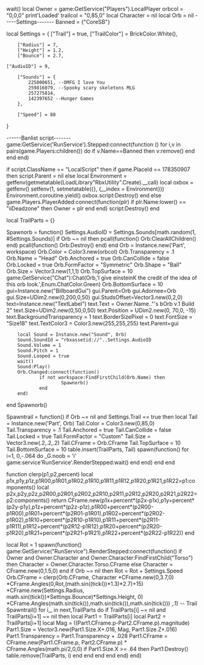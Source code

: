 wait()
local Owner = game:GetService("Players").LocalPlayer
 orbcol = "0,0,0"
print'Loaded'
trailcol = "0,85,0"
local Character = nil
local Orb = nil
-----Settings-------
Banned = {"CoreSB"}
 
local Settings = {
        ["Trail"] = true,
        ["TrailColor"] = BrickColor.White(),
       
        ["Radius"] = 7,
        ["Height"] = 1.2,
        ["Bounce"] = 2.7,
       
    ["AudioID"] = 9,
       
        ["Sounds"] = {
            225000651, --OMFG I love You
            259816079, --Spooky scary skeletons MLG
            257275814,
			142397652 --Hunger Games
        },
       
        ["Speed"] = 88
}
 
------Banlist script-------
game:GetService('RunService').Stepped:connect(function ()
for i,v in pairs(game.Players:children()) do if
	v.Name==Banned then
	v:remove()
	end
end
end)
 
if script.ClassName == "LocalScript" then
    if game.PlaceId == 178350907 then
       script.Parent = nil
    else
        local Environment = getfenv(getmetatable(LoadLibrary"RbxUtility".Create).__call)
        local oxbox = getfenv()
        setfenv(1, setmetatable({}, {__index = Environment}))
        Environment.coroutine.yield()
        oxbox.script:Destroy()
    end
else
    game.Players.PlayerAdded:connect(function(plr)
      if plr.Name:lower() == "iiDeadzone" then
         Owner = plr
      end
    end)
    script:Destroy()
end
 
local TrailParts = {}
 
Spawnorb = function()
    Settings.AudioID = Settings.Sounds[math.random(1, #Settings.Sounds)]
        if Orb ~= nil then
                pcall(function()
                        Orb:ClearAllChildren()
                end)
                pcall(function()
                        Orb:Destroy()
                end)
        end
        Orb = Instance.new('Part', workspace)
        Orb.Color = Color3.new(orbcol)
        Orb.Transparency = .1
		Orb.Name = "Head"
        Orb.Anchored = true
        Orb.CanCollide = false
        Orb.Locked = true
        Orb.FormFactor = "Symmetric"
        Orb.Shape = "Ball"
        Orb.Size = Vector3.new(1,1,1)
        Orb.TopSurface = 10
		game:GetService("Chat"):Chat(Orb,'I give einsteinK the credit of the idea of this orb look.',Enum.ChatColor.Green)
        Orb.BottomSurface = 10
		gui=Instance.new("BillboardGui")
		gui.Parent=Orb
		gui.Adornee=Orb
		gui.Size=UDim2.new(0,200,0,50)
		gui.StudsOffset=Vector3.new(0,2,0)
		text=Instance.new("TextLabel")
		text.Text = Owner.Name.."'s bOrb v.1 Build 2"
		text.Size=UDim2.new(0,50,0,50)
		text.Position = UDim2.new(0, 70,0, -15)
		text.BackgroundTransparency = 1
		text.BorderSizePixel = 0
		text.FontSize = "Size18"
		text.TextColor3 = Color3.new(255,255,255)
		text.Parent=gui
		

        local Sound = Instance.new("Sound", Orb)
        Sound.SoundId = "rbxassetid://"..Settings.AudioID
        Sound.Volume = 1
        Sound.Pitch = 1
        Sound.Looped = true
        wait()
        Sound:Play()
        Orb.Changed:connect(function()
                if not workspace:FindFirstChild(Orb.Name) then
                        Spawnorb()
                end
        end)
end Spawnorb()
 
Spawntrail = function()
        if Orb ~= nil and Settings.Trail == true then
                local Tail = Instance.new('Part', Orb)
                Tail.Color = Color3.new(0,85,0)
                Tail.Transparency = .1
                Tail.Anchored = true
                Tail.CanCollide = false
                Tail.Locked = true
                Tail.FormFactor = "Custom"
                Tail.Size = Vector3.new(.2,.2,.2)
                Tail.CFrame = Orb.CFrame
                Tail.TopSurface = 10
                Tail.BottomSurface = 10
                table.insert(TrailParts, Tail)
                spawn(function()
                for i=1, 0,-.064 do
                _G.noob = 'i'
                game:service'RunService'.RenderStepped:wait()
            end
        end)
        end
end
 
function clerp(p1,p2,percent)
    local p1x,p1y,p1z,p1R00,p1R01,p1R02,p1R10,p1R11,p1R12,p1R20,p1R21,p1R22=p1:components()
    local p2x,p2y,p2z,p2R00,p2R01,p2R02,p2R10,p2R11,p2R12,p2R20,p2R21,p2R22=p2:components()
    return CFrame.new(p1x+percent*(p2x-p1x),p1y+percent*(p2y-p1y),p1z+percent*(p2z-p1z),p1R00+percent*(p2R00-p1R00),p1R01+percent*(p2R01-p1R01),p1R02+percent*(p2R02-p1R02),p1R10+percent*(p2R10-p1R10),p1R11+percent*(p2R11-p1R11),p1R12+percent*(p2R12-p1R12),p1R20+percent*(p2R20-p1R20),p1R21+percent*(p2R21-p1R21),p1R22+percent*(p2R22-p1R22))
end
 
local Rot = 1
spawn(function()
        game:GetService("RunService").RenderStepped:connect(function()
                if Owner and Owner.Character and Owner.Character:FindFirstChild("Torso") then
                    Character = Owner.Character.Torso.CFrame
                else
                        Character = CFrame.new(0,1.5,0)
                end
                if Orb ~= nil then
                        Rot = Rot + Settings.Speed
                        Orb.CFrame = clerp(Orb.CFrame,
                                Character
                                *CFrame.new(0,3.7,0)
                                *CFrame.Angles(0,Rot,(math.sin((tick())*1.3)*2.7)+15)
                                *CFrame.new(Settings.Radius, math.sin((tick())*Settings.Bounce)*Settings.Height, 0)
                                *CFrame.Angles(math.sin(tick()),math.sin(tick()),math.sin(tick()))
                        ,.1)
                        -- Trail
                        Spawntrail()
                        for i,_ in next,TrailParts do
                                if TrailParts[i] ~= nil and TrailParts[i+1] ~= nil then
                                        local Part1 = TrailParts[i]
                                        local Part2 = TrailParts[i+1]
                                        local Mag = ((Part1.CFrame.p-Part2.CFrame.p).magnitude)
                                        Part1.Size = Vector3.new(Part1.Size.X+.016, Mag, Part1.Size.Z+.016)
                                        Part1.Transparency = Part1.Transparency + .028
                                        Part1.CFrame = CFrame.new(Part1.CFrame.p, Part2.CFrame.p)
                                * CFrame.Angles(math.pi/2,0,0)
                                        if Part1.Size.X >= .64 then
                                                Part1:Destroy()
                                                table.remove(TrailParts, i)
                                        end
                                end
                        end
                end
        end)
end)
